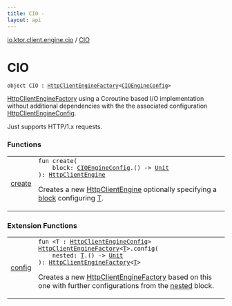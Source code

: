 ```yaml
---
title: CIO - 
layout: api
---
```


<div class='api-docs-breadcrumbs'><a href="../index.html">io.ktor.client.engine.cio</a> / <a href="./index.html">CIO</a></div>

# CIO

<div class="signature"><code><span class="keyword">object </span><span class="identifier">CIO</span>&nbsp;<span class="symbol">:</span>&nbsp;<a href="../../io.ktor.client.engine/-http-client-engine-factory/index.html"><span class="identifier">HttpClientEngineFactory</span></a><span class="symbol">&lt;</span><a href="../-c-i-o-engine-config/index.html"><span class="identifier">CIOEngineConfig</span></a><span class="symbol">&gt;</span></code></div>

<a href="../../io.ktor.client.engine/-http-client-engine-factory/index.html">HttpClientEngineFactory</a> using a Coroutine based I/O implementation without additional dependencies
with the the associated configuration <a href="../../io.ktor.client.engine/-http-client-engine-config/index.html">HttpClientEngineConfig</a>.

Just supports HTTP/1.x requests.

### Functions

<table class="api-docs-table">
<tbody>
<tr>
<td markdown="1">

<a href="create.html">create</a>


</td>
<td markdown="1">
<div class="signature"><code><span class="keyword">fun </span><span class="identifier">create</span><span class="symbol">(</span><br/>&nbsp;&nbsp;&nbsp;&nbsp;<span class="parameterName" id="io.ktor.client.engine.cio.CIO$create(kotlin.Function1((io.ktor.client.engine.cio.CIOEngineConfig, kotlin.Unit)))/block">block</span><span class="symbol">:</span>&nbsp;<a href="../-c-i-o-engine-config/index.html"><span class="identifier">CIOEngineConfig</span></a><span class="symbol">.</span><span class="symbol">(</span><span class="symbol">)</span>&nbsp;<span class="symbol">-&gt;</span>&nbsp;<a href="https://kotlinlang.org/api/latest/jvm/stdlib/kotlin/-unit/index.html"><span class="identifier">Unit</span></a><br/><span class="symbol">)</span><span class="symbol">: </span><a href="../../io.ktor.client.engine/-http-client-engine/index.html"><span class="identifier">HttpClientEngine</span></a></code></div>

Creates a new <a href="../../io.ktor.client.engine/-http-client-engine/index.html">HttpClientEngine</a> optionally specifying a <a href="create.html#io.ktor.client.engine.cio.CIO$create(kotlin.Function1((io.ktor.client.engine.cio.CIOEngineConfig, kotlin.Unit)))/block">block</a> configuring <a href="#">T</a>.


</td>
</tr>
</tbody>
</table>

### Extension Functions

<table class="api-docs-table">
<tbody>
<tr>
<td markdown="1">

<a href="../../io.ktor.client.engine/config.html">config</a>


</td>
<td markdown="1">
<div class="signature"><code><span class="keyword">fun </span><span class="symbol">&lt;</span><span class="identifier">T</span>&nbsp;<span class="symbol">:</span>&nbsp;<a href="../../io.ktor.client.engine/-http-client-engine-config/index.html"><span class="identifier">HttpClientEngineConfig</span></a><span class="symbol">&gt;</span> <a href="../../io.ktor.client.engine/-http-client-engine-factory/index.html"><span class="identifier">HttpClientEngineFactory</span></a><span class="symbol">&lt;</span><a href="../../io.ktor.client.engine/config.html#T"><span class="identifier">T</span></a><span class="symbol">&gt;</span><span class="symbol">.</span><span class="identifier">config</span><span class="symbol">(</span><br/>&nbsp;&nbsp;&nbsp;&nbsp;<span class="parameterName" id="io.ktor.client.engine$config(io.ktor.client.engine.HttpClientEngineFactory((io.ktor.client.engine.config.T)), kotlin.Function1((io.ktor.client.engine.config.T, kotlin.Unit)))/nested">nested</span><span class="symbol">:</span>&nbsp;<a href="../../io.ktor.client.engine/config.html#T"><span class="identifier">T</span></a><span class="symbol">.</span><span class="symbol">(</span><span class="symbol">)</span>&nbsp;<span class="symbol">-&gt;</span>&nbsp;<a href="https://kotlinlang.org/api/latest/jvm/stdlib/kotlin/-unit/index.html"><span class="identifier">Unit</span></a><br/><span class="symbol">)</span><span class="symbol">: </span><a href="../../io.ktor.client.engine/-http-client-engine-factory/index.html"><span class="identifier">HttpClientEngineFactory</span></a><span class="symbol">&lt;</span><a href="../../io.ktor.client.engine/config.html#T"><span class="identifier">T</span></a><span class="symbol">&gt;</span></code></div>

Creates a new <a href="../../io.ktor.client.engine/-http-client-engine-factory/index.html">HttpClientEngineFactory</a> based on this one
with further configurations from the <a href="../../io.ktor.client.engine/config.html#io.ktor.client.engine$config(io.ktor.client.engine.HttpClientEngineFactory((io.ktor.client.engine.config.T)), kotlin.Function1((io.ktor.client.engine.config.T, kotlin.Unit)))/nested">nested</a> block.


</td>
</tr>
</tbody>
</table>
